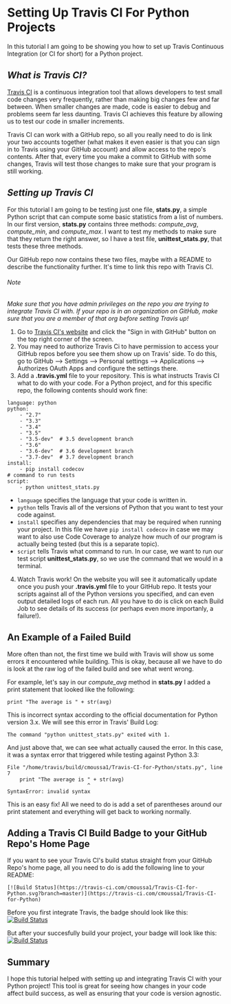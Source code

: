 # Setting Up Travis CI For Python Projects

In this tutorial I am going to be showing you how to set up Travis Continuous Integration (or CI for short) for a Python project. 

## *What is Travis CI?*

[Travis CI](https://docs.travis-ci.com/user/getting-started) is a continuous integration tool that allows developers to test small code changes very frequently, rather than making big changes few and far between. When smaller changes are made, code is easier to debug and problems seem far less daunting. Travis CI achieves this feature by allowing us to test our code in smaller increments. 

Travis CI can work with a GitHub repo, so all you really need to do is link your two accounts together (what makes it even easier is that you can sign in to Travis using your GitHub account) and allow access to the repo's contents. After that, every time you make a commit to GitHub with some changes, Travis will test those changes to make sure that your program is still working. 

## *Setting up Travis CI*

For this tutorial I am going to be testing just one file, **stats.py**, a simple Python script that can compute some basic statistics from a list of numbers. In our first version, **stats.py** contains three methods: *compute\_avg*, *compute\_min*, and *compute\_max*. I want to test my methods to make sure that they return the right answer, so I have a test file, **unittest_stats.py**, that tests these three methods. 

Our GitHub repo now contains these two files, maybe with a README to describe the functionality further. It's time to link this repo with Travis CI.

###### Note

*Make sure that you have admin privileges on the repo you are trying to integrate Travis CI with. If your repo is in an organization on GitHub, make sure that you are a member of that org before setting Travis up!*

1. Go to [Travis CI's website](https://travis-ci.com) and click the "Sign in with GitHub" button on the top right corner of the screen.
2. You may need to authorize Travis Ci to have permission to access your GitHub repos before you see them show up on Travis' side. To do this, go to GitHub --> Settings --> Personal settings --> Applications --> Authorizes OAuth Apps and configure the settings there.
3. Add a **.travis.yml** file to your repository. This is what instructs Travis CI what to do with your code. For a Python project, and for this specific repo, the following contents should work fine:

```
language: python
python:
    - "2.7"
    - "3.3"
    - "3.4"
    - "3.5" 
    - "3.5-dev"  # 3.5 development branch 
    - "3.6"
    - "3.6-dev"  # 3.6 development branch  
    - "3.7-dev"  # 3.7 development branch
install:
    - pip install codecov 
# command to run tests
script:
    - python unittest_stats.py 
```

* `language` specifies the language that your code is written in.
* `python` tells Travis all of the versions of Python that you want to test your code against.
* `install` specifies any dependencies that may be required when running your project. In this file we have `pip install codecov` in case we may want to also use Code Coverage to analyze how much of our program is actually being tested (but this is a separate topic).
* `script` tells Travis what command to run. In our case, we want to run our test script **unittest_stats.py**, so we use the command that we would in a terminal.

4. Watch Travis work! On the website you will see it automatically update once you push your **.travis.yml** file to your GitHub repo. It tests your scripts against all of the Python versions you specified, and can even output detailed logs of each run. All you have to do is click on each Build Job to see details of its success (or perhaps even more importanly, a failure!).

## An Example of a Failed Build

More often than not, the first time we build with Travis will show us some errors it encountered while building. This is okay, because all we have to do is look at the raw log of the failed build and see what went wrong. 

For example, let's say in our *compute_avg* method in **stats.py** I added a print statement that looked like the following:

`print "The average is " + str(avg)`

This is incorrect syntax according to the official documentation for Python version 3.x. We will see this error in Travis' Build Log: 

`The command "python unittest_stats.py" exited with 1.`

And just above that, we can see what actually caused the error. In this case, it was a syntax error that triggered while testing against Python 3.3:

```
File "/home/travis/build/cmoussa1/Travis-CI-for-Python/stats.py", line 7
	print "The average is " + str(avg)
                          ^
SyntaxError: invalid syntax
```

This is an easy fix! All we need to do is add a set of parentheses around our print statement and everything will get back to working normally. 

## Adding a Travis CI Build Badge to your GitHub Repo's Home Page

If you want to see your Travis CI's build status straight from your GitHub Repo's home page, all you need to do is add the following line to your README:

```
[![Build Status](https://travis-ci.com/cmoussa1/Travis-CI-for-Python.svg?branch=master)](https://travis-ci.com/cmoussa1/Travis-CI-for-Python)
```

Before you first integrate Travis, the badge should look like this: [![Build Status](https://travis-ci.com/cmoussa1/Cthulu-Resume.svg?branch=master)](https://travis-ci.com/cmoussa1/Cthulu-Resume)

But after your succesfully build your project, your badge will look like this: [![Build Status](https://travis-ci.org/LLNL/py-hostlist.svg?branch=master)](https://travis-ci.org/LLNL/py-hostlist)


## Summary

I hope this tutorial helped with setting up and integrating Travis CI with your Python project! This tool is great for seeing how changes in your code affect build success, as well as ensuring that your code is version agnostic. 